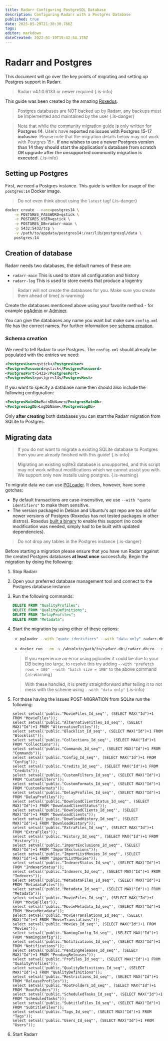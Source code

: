 ```yaml
---
title: Radarr Configuring PostgreSQL Database
description: Configuring Radarr with a Postgres Database
published: true
date: 2025-05-29T21:30:30.766Z
tags: 
editor: markdown
dateCreated: 2022-01-10T15:42:34.178Z
---
```


# Radarr and Postgres

This document will go over the key points of migrating and setting up Postgres support in Radarr.

> Radarr v4.1.0.6133 or newer required
{.is-info}

This guide was been created by the amazing [Roxedus](https://github.com/Roxedus).

> Postgres databases are NOT backed up by Radarr, any backups must be implemented and maintained by the user
{.is-danger}

> Note that while the community migration guide is only written for **Postgres 14**. Users have **reported no issues with Postgres 15-17 inclusive**. Please note that the migration details below may not work with Postgres 15+.  **If one wishes to use a newer Postgres version than 14 they should start the application's database from scratch OR upgrade after the unsupported community migration is executed**.
{.is-info}

## Setting up Postgres

 First, we need a Postgres instance. This guide is written for usage of the `postgres:14` Docker image.

 > Do not even think about using the `latest` tag! {.is-danger}

```bash
docker create --name=postgres14 \
    -e POSTGRES_PASSWORD=qstick \
    -e POSTGRES_USER=qstick \
    -e POSTGRES_DB=radarr-main \
    -p 5432:5432/tcp \
    -v /path/to/appdata/postgres14:/var/lib/postgresql/data \
    postgres:14
```

## Creation of database

Radarr needs two databases, the default names of these are:

- `radarr-main`   This is used to store all configuration and history
- `radarr-log`    This is used to store events that produce a logentry

> Radarr will not create the databases for you. Make sure you create them ahead of time{.is-warning}

Create the databases mentioned above using your favorite method - for example [pgAdmin](https://www.pgadmin.org/) or [Adminer](https://www.adminer.org/).

You can give the databases any name you want but make sure `config.xml` file has the correct names. For further information see [schema creation](/radarr/postgres-setup#schema-creation).

### Schema creation

 We need to tell Radarr to use Postgres. The `config.xml` should already be populated with the entries we need:

```xml
<PostgresUser>qstick</PostgresUser>
<PostgresPassword>qstick</PostgresPassword>
<PostgresPort>5432</PostgresPort>
<PostgresHost>postgres14</PostgresHost>
```

If you want to specify a database name then should also include the following configuration:

```xml
<PostgresMainDb>MainDbName</PostgresMainDb>
<PostgresLogDb>LogDbName</PostgresLogDb>
```

Only **after creating** both databases you can start the Radarr migration from SQLite to Postgres.

## Migrating data

> If you do not want to migrate a existing SQLite database to Postgres then you are already finished with this guide! {.is-info}

> Migrating an existing sqlite3 database is unsupported, and this script may not work without modifications which we cannot assist you with. We support only new installs using postgres. {.is-warning}

To migrate data we can use [PGLoader](https://github.com/dimitri/pgloader). It does, however, have some gotchas:

- By default transactions are case-insensitive, we use `--with "quote identifiers"` to make them sensitive.
- The version packaged in Debian and Ubuntu's apt repo are too old for newer versions of Postgres (Roxedus has not tested packages in other distros).
  Roxedus [built a binary](https://github.com/Roxedus/Pgloader-bin) to enable this support (no code modification was needed, simply had to be built with updated dependencies).

> Do not drop any tables in the Postgres instance {.is-danger}

Before starting a migration please ensure that you have run Radarr against the created Postgres databases **at least once** successfully. Begin the migration by doing the following:

1. Stop Radarr
1. Open your preferred database management tool and connect to the Postgres database instance
1. Run the following commands:

	```SQL
	DELETE FROM "QualityProfiles";
	DELETE FROM "QualityDefinitions";
	DELETE FROM "DelayProfiles";
	DELETE FROM "Metadata";
	```

1. Start the migration by using either of these options:

    - ```bash
      pgloader --with "quote identifiers" --with "data only" radarr.db 'postgresql://qstick:qstick@localhost/radarr-main'
      ```

    - ```bash
      docker run --rm -v /absolute/path/to/radarr.db:/radarr.db:ro --network=host ghcr.io/roxedus/pgloader --with "quote identifiers" --with "data only" /radarr.db "postgresql://qstick:qstick@localhost/radarr-main"
      ```

    > If you experience an error using pgloader it could be due to your DB being too large, to resolve this try adding `--with "prefetch rows = 100" --with "batch size = 1MB"` to the above command
    {.is-warning}

    > With these handled, it is pretty straightforward after telling it to not mess with the scheme using `--with "data only"`
    {.is-info}

1. For those having the issues POST-MIGRATION from SQLite run the following:

    ```postgres
    select setval('public."MovieFiles_Id_seq"', (SELECT MAX("Id")+1 FROM "MovieFiles"));
    select setval('public."AlternativeTitles_Id_seq"', (SELECT MAX("Id")+1 FROM "AlternativeTitles"));
    select setval('public."Blacklist_Id_seq"', (SELECT MAX("Id")+1 FROM "Blocklist"));
    select setval('public."Collections_Id_seq"', (SELECT MAX("Id")+1 FROM "Collections"));
    select setval('public."Commands_Id_seq"', (SELECT MAX("Id")+1 FROM "Commands"));
    select setval('public."Config_Id_seq"', (SELECT MAX("Id")+1 FROM "Config"));
    select setval('public."Credits_Id_seq"', (SELECT MAX("Id")+1 FROM "Credits"));
    select setval('public."CustomFilters_Id_seq"', (SELECT MAX("Id")+1 FROM "CustomFilters"));
    select setval('public."CustomFormats_Id_seq"', (SELECT MAX("Id")+1 FROM "CustomFormats"));
    select setval('public."DelayProfiles_Id_seq"', (SELECT MAX("Id")+1 FROM "DelayProfiles"));
    select setval('public."DownloadClientStatus_Id_seq"', (SELECT MAX("Id")+1 FROM "DownloadClientStatus"));
    select setval('public."DownloadClients_Id_seq"', (SELECT MAX("Id")+1 FROM "DownloadClients"));
    select setval('public."DownloadHistory_Id_seq"', (SELECT MAX("Id")+1 FROM "DownloadHistory"));
    select setval('public."ExtraFiles_Id_seq"', (SELECT MAX("Id")+1 FROM "ExtraFiles"));
    select setval('public."History_Id_seq"', (SELECT MAX("Id")+1 FROM "History"));
    select setval('public."ImportExclusions_Id_seq"', (SELECT MAX("Id")+1 FROM "ImportExclusions"));
    select setval('public."ImportListMovies_Id_seq"', (SELECT MAX("Id")+1 FROM "ImportListMovies"));
    select setval('public."IndexerStatus_Id_seq"', (SELECT MAX("Id")+1 FROM "IndexerStatus"));
    select setval('public."Indexers_Id_seq"', (SELECT MAX("Id")+1 FROM "Indexers"));
    select setval('public."MetadataFiles_Id_seq"', (SELECT MAX("Id")+1 FROM "MetadataFiles"));
    select setval('public."Metadata_Id_seq"', (SELECT MAX("Id")+1 FROM "Metadata"));
    select setval('public."MovieFiles_Id_seq"', (SELECT MAX("Id")+1 FROM "MovieFiles"));
    select setval('public."MovieMetadata_Id_seq"', (SELECT MAX("Id")+1 FROM "MovieMetadata"));
    select setval('public."MovieTranslations_Id_seq"', (SELECT MAX("Id")+1 FROM "MovieTranslations"));
    select setval('public."Movies_Id_seq"', (SELECT MAX("Id")+1 FROM "Movies"));
    select setval('public."NamingConfig_Id_seq"', (SELECT MAX("Id")+1 FROM "NamingConfig"));
    select setval('public."Notifications_Id_seq"', (SELECT MAX("Id")+1 FROM "Notifications"));
    select setval('public."PendingReleases_Id_seq"', (SELECT MAX("Id")+1 FROM "PendingReleases"));
    select setval('public."Profiles_Id_seq"', (SELECT MAX("Id")+1 FROM "QualityProfiles"));
    select setval('public."QualityDefinitions_Id_seq"', (SELECT MAX("Id")+1 FROM "QualityDefinitions"));
    select setval('public."Restrictions_Id_seq"', (SELECT MAX("Id")+1 FROM "ReleaseProfiles"));
    select setval('public."RootFolders_Id_seq"', (SELECT MAX("Id")+1 FROM "RootFolders"));
    select setval('public."ScheduledTasks_Id_seq"', (SELECT MAX("Id")+1 FROM "ScheduledTasks"));
    select setval('public."SubtitleFiles_Id_seq"', (SELECT MAX("Id")+1 FROM "SubtitleFiles"));
    select setval('public."Tags_Id_seq"', (SELECT MAX("Id")+1 FROM "Tags"));
    select setval('public."Users_Id_seq"', (SELECT MAX("Id")+1 FROM "Users"));
    ```

3. Start Radarr
